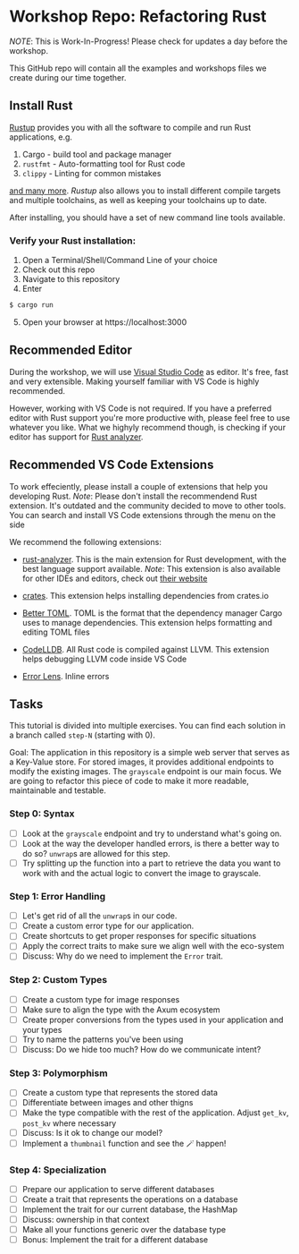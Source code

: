 # Workshop Repo: Refactoring Rust

*NOTE*: This is Work-In-Progress! Please check for updates a day before the workshop.

This GitHub repo will contain all the examples and workshops files we create during our time together.

## Install Rust

[Rustup](https://rustup.rs) provides you with all the software to compile and run Rust applications, e.g.

1. Cargo - build tool and package manager
2. `rustfmt` - Auto-formatting tool for Rust code
3. `clippy` - Linting for common mistakes

[and many more](https://rust-lang.github.io/rustup-components-history/). *Rustup* also allows you to install different compile targets and multiple toolchains, as well as keeping your toolchains up to date.

After installing, you should have a set of new command line tools available.

### Verify your Rust installation:

1. Open a Terminal/Shell/Command Line of your choice
2. Check out this repo
3. Navigate to this repository
4. Enter

```bash
$ cargo run
```
5. Open your browser at https://localhost:3000

## Recommended Editor

During the workshop, we will use [Visual Studio Code](https://code.visualstudio.com/) as editor. It's free, fast and very extensible. Making yourself familiar with VS Code is highly recommended.

However, working with VS Code is not required. If you have a preferred editor with Rust support you're more productive with, please feel free to use whatever you like. What we highyly recommend though, is checking if your editor has support for [Rust analyzer](https://rust-analyzer.github.io/).

## Recommended VS Code Extensions

To work effeciently, please install a couple of extensions that help you developing Rust. *Note*: Please don't install the recommendend Rust extension. It's outdated and the community decided to move to other tools. You can search and install VS Code extensions through the menu on the side

We recommend the following extensions:

- [rust-analyzer](https://marketplace.visualstudio.com/items?itemName=matklad.rust-analyzer). This is the main extension for Rust development, with the best language support available. *Note*: This extension is also available for other IDEs and editors, check out [their website](https://rust-analyzer.github.io/)

- [crates](https://marketplace.visualstudio.com/items?itemName=serayuzgur.crates). This extension helps installing dependencies from crates.io

- [Better TOML](https://marketplace.visualstudio.com/items?itemName=bungcip.better-toml). TOML is the format that the dependency manager Cargo uses to manage dependencies. This extension helps formatting and editing TOML files

- [CodeLLDB](https://marketplace.visualstudio.com/items?itemName=vadimcn.vscode-lldb). All Rust code is compiled against LLVM. This extension helps debugging LLVM code inside VS Code

- [Error Lens](https://marketplace.visualstudio.com/items?itemName=usernamehw.errorlens). Inline errors

## Tasks

This tutorial is divided into multiple exercises. You can find each solution in a branch called `step-N` (starting with 0).

Goal: The application in this repository is a simple web server that serves as a Key-Value store. For stored images, it provides additional endpoints to modify the existing images. The `grayscale` endpoint is our main focus. We are going to refactor this piece of code to make it more readable, maintainable and testable.

### Step 0: Syntax

- [ ] Look at the `grayscale` endpoint and try to understand what's going on.
- [ ] Look at the way the developer handled errors, is there a better way to do so? `unwrap`s are allowed for this step.
- [ ] Try splitting up the function into a part to retrieve the data you want to work with and the actual logic to convert the image to grayscale.

### Step 1: Error Handling

- [ ] Let's get rid of all the `unwrap`s in our code.
- [ ] Create a custom error type for our application.
- [ ] Create shortcuts to get proper responses for specific situations
- [ ] Apply the correct traits to make sure we align well with the eco-system
- [ ] Discuss: Why do we need to implement the `Error` trait.

### Step 2: Custom Types

- [ ] Create a custom type for image responses
- [ ] Make sure to align the type with the Axum ecosystem
- [ ] Create proper conversions from the types used in your application and your types
- [ ] Try to name the patterns you've been using
- [ ] Discuss: Do we hide too much? How do we communicate intent?

### Step 3: Polymorphism

- [ ] Create a custom type that represents the stored data
- [ ] Differentiate between images and other thigns
- [ ] Make the type compatible with the rest of the application. Adjust `get_kv`, `post_kv` where necessary
- [ ] Discuss: Is it ok to change our model?
- [ ] Implement a `thumbnail` function and see the 🪄 happen!

### Step 4: Specialization

- [ ] Prepare our application to serve different databases
- [ ] Create a trait that represents the operations on a database
- [ ] Implement the trait for our current database, the HashMap
- [ ] Discuss: ownership in that context
- [ ] Make all your functions generic over the database type
- [ ] Bonus: Implement the trait for a different database
